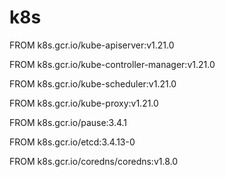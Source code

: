 # k8s

FROM k8s.gcr.io/kube-apiserver:v1.21.0

FROM k8s.gcr.io/kube-controller-manager:v1.21.0

FROM k8s.gcr.io/kube-scheduler:v1.21.0

FROM k8s.gcr.io/kube-proxy:v1.21.0

FROM k8s.gcr.io/pause:3.4.1

FROM k8s.gcr.io/etcd:3.4.13-0

FROM k8s.gcr.io/coredns/coredns:v1.8.0
